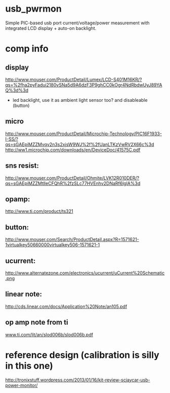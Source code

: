 usb_pwrmon
==========
Simple PIC-based usb port current/voltage/power measurement with integrated LCD display + auto-on backlight.

comp info
==========

display
----------
http://www.mouser.com/ProductDetail/Lumex/LCD-S401M16KR/?qs=%2fha2pyFadui2180vSNa5d9A6dzF3P9ghCC0kOgr4NdRbdwUyJ89YAQ%3d%3d

- led backlight, use it as ambient light sensor too? and disableable (button)

micro
----------
http://www.mouser.com/ProductDetail/Microchip-Technology/PIC16F1933-I-SS/?qs=sGAEpiMZZMvqv2n3s2xjsW9WJ%2f%2fUanLTKzVwRV2X66c%3d
http://ww1.microchip.com/downloads/en/DeviceDoc/41575C.pdf

sns resist:
----------
http://www.mouser.com/ProductDetail/Ohmite/LVK12R010DER/?qs=sGAEpiMZZMtlleCFQhR%2fzSLc77HVEnhv2DNaRf6lglA%3d

opamp:
----------
http://www.ti.com/product/ts321

button:
----------
http://www.mouser.com/Search/ProductDetail.aspx?R=1571621-1virtualkey50660000virtualkey506-1571621-1

ucurrent:
----------
http://www.alternatezone.com/electronics/ucurrent/uCurrent%20Schematic.png

linear note:
----------
http://cds.linear.com/docs/Application%20Note/an105.pdf

op amp note from ti
----------
www.ti.com/lit/an/slod006b/slod006b.pdf

reference design (calibration is silly in this one)
==========
http://tronixstuff.wordpress.com/2013/01/16/kit-review-scjaycar-usb-power-monitor/
